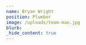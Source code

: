 ```yaml
---
name: Bryan Wright
position: Plumber
image: /uploads/team-man.jpg
blurb:
_hide_content: true
---
```

